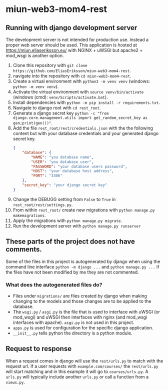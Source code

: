 # miun-web3-mom4-rest

## Running with django development server
The development server is not intended for production use. Instead a proper web server should be used.
This application is hosted at https://miun.eliaseriksson.eu/ with NGINX + uWSGI but apache2 + mod_wsgi is another option.
1. Clone this repository with `git clone https://github.com/EliasEriksson/miun-web3-mom4-rest`.
2. navigate into the repository with `cd miun-web3-mom4-rest`.
3. Create a virtual environment with `python3 -m venv venv` (windows: `python -m venv venv`).
4. Activate the virtual environment with `source venv/bin/activate` (windows (cmd): `venv/Scripts/activate.bat`).
5. Install dependencies with `python -m pip install -r requirements.txt`.
6. Navigate to django root with `cd rest_root`.
7. Generate a django secret key 
`python -c "from django.core.management.utils import get_random_secret_key as gen;print(gen())"`.
8. Add the file `rest_root/rest/credentials.json` with the the following content but with your database credentials 
   and your generated django secret key.
   ```json
   {
       "database": {
           "NAME": "you database name",
           "USER": "you database user",
           "PASSWORD": "your database users password",
           "HOST": "your database host address",
           "PORT": "3306"
       },
       "secret_key": "your django secret key"
   }
   ```
9. Change the DEBUGG setting from `False` to `True` in `rest_root/rest/settings.py`.
10. From within `rest_root/` create new migrations with `python manage.py makemigrations`.
11. Apply the migrations with `python manage.py migrate`.
12. Run the development server with `python manage.py runserver`

## These parts of the project does not have comments.
Some of the files in this project is autogenerated by django when using the command line interface
`python -m django ...` and `python manage.py ...` if the files have not been modified by me they are not commented.
### What does the autogenerated files do?
* Files under `migrations/` are files created by django when making changing to the models and those changes 
are to be applied to the database.
* The `wsgi.py` / `asgi.py` is the file that is used to interface with uWSGI (or mod_wsgi)
and uWSGI then interfaces with nginx (and mod_wsgi interfaces with apache). `asgi.py` is not used in this project.
* `apps.py` is used for configuration for the specific django application.
* `__init__.py` tells python the directory is a python module.

## Request to response
When a request comes in django will use the `rest/urls.py` to match with the request url. If a user requests with 
`example.com/courses/` the `rest/urls.py` will start matching and in this example it will go to `courses/urls.py`.
A `urls.py` will typically include another `urls.py` or call a function from a `views.py`.